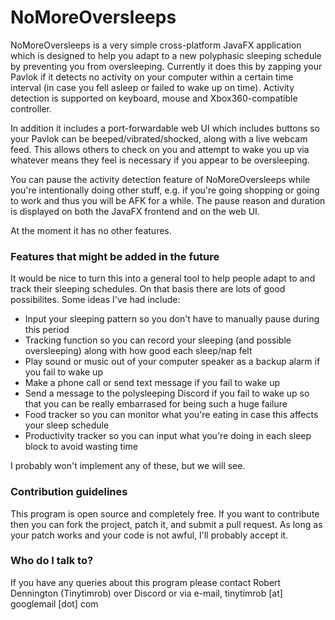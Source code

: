 # NoMoreOversleeps #

NoMoreOversleeps is a very simple cross-platform JavaFX application which is designed to help you adapt to a new polyphasic sleeping schedule by preventing you from oversleeping.
Currently it does this by zapping your Pavlok if it detects no activity on your computer within a certain time interval (in case you fell asleep or failed to wake up on time).
Activity detection is supported on keyboard, mouse and Xbox360-compatible controller.

In addition it includes a port-forwardable web UI which includes buttons so your Pavlok can be beeped/vibrated/shocked, along with a live webcam feed. This allows others to check on
you and attempt to wake you up via whatever means they feel is necessary if you appear to be oversleeping.

You can pause the activity detection feature of NoMoreOversleeps while you're intentionally doing other stuff, e.g. if you're going shopping or going to work and thus you will be AFK
for a while. The pause reason and duration is displayed on both the JavaFX frontend and on the web UI.

At the moment it has no other features.

### Features that might be added in the future ###

It would be nice to turn this into a general tool to help people adapt to and track their sleeping schedules. On that basis there are lots of good possibilites. Some ideas I've had include:

* Input your sleeping pattern so you don't have to manually pause during this period
* Tracking function so you can record your sleeping (and possible oversleeping) along with how good each sleep/nap felt
* Play sound or music out of your computer speaker as a backup alarm if you fail to wake up
* Make a phone call or send text message if you fail to wake up
* Send a message to the polysleeping Discord if you fail to wake up so that you can be really embarrased for being such a huge failure
* Food tracker so you can monitor what you're eating in case this affects your sleep schedule
* Productivity tracker so you can input what you're doing in each sleep block to avoid wasting time

I probably won't implement any of these, but we will see.

### Contribution guidelines ###

This program is open source and completely free. If you want to contribute then you can fork the project, patch it, and submit a pull request. As long as your patch works and your code is not awful, I'll probably accept it.

### Who do I talk to? ###

If you have any queries about this program please contact Robert Dennington (Tinytimrob) over Discord or via e-mail, tinytimrob [at] googlemail [dot] com